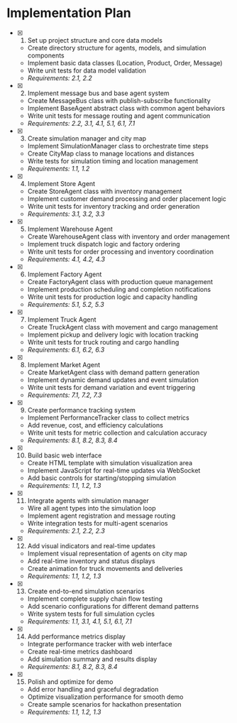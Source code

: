 # Implementation Plan

- [x] 1. Set up project structure and core data models





  - Create directory structure for agents, models, and simulation components
  - Implement basic data classes (Location, Product, Order, Message)
  - Write unit tests for data model validation
  - _Requirements: 2.1, 2.2_

- [x] 2. Implement message bus and base agent system





  - Create MessageBus class with publish-subscribe functionality
  - Implement BaseAgent abstract class with common agent behaviors
  - Write unit tests for message routing and agent communication
  - _Requirements: 2.2, 3.1, 4.1, 5.1, 6.1, 7.1_

- [x] 3. Create simulation manager and city map





  - Implement SimulationManager class to orchestrate time steps
  - Create CityMap class to manage locations and distances
  - Write tests for simulation timing and location management
  - _Requirements: 1.1, 1.2_

- [x] 4. Implement Store Agent





  - Create StoreAgent class with inventory management
  - Implement customer demand processing and order placement logic
  - Write unit tests for inventory tracking and order generation
  - _Requirements: 3.1, 3.2, 3.3_

- [x] 5. Implement Warehouse Agent





  - Create WarehouseAgent class with inventory and order management
  - Implement truck dispatch logic and factory ordering
  - Write unit tests for order processing and inventory coordination
  - _Requirements: 4.1, 4.2, 4.3_

- [x] 6. Implement Factory Agent





  - Create FactoryAgent class with production queue management
  - Implement production scheduling and completion notifications
  - Write unit tests for production logic and capacity handling
  - _Requirements: 5.1, 5.2, 5.3_

- [x] 7. Implement Truck Agent












  - Create TruckAgent class with movement and cargo management
  - Implement pickup and delivery logic with location tracking
  - Write unit tests for truck routing and cargo handling
  - _Requirements: 6.1, 6.2, 6.3_

- [x] 8. Implement Market Agent






  - Create MarketAgent class with demand pattern generation
  - Implement dynamic demand updates and event simulation
  - Write unit tests for demand variation and event triggering
  - _Requirements: 7.1, 7.2, 7.3_

- [x] 9. Create performance tracking system





  - Implement PerformanceTracker class to collect metrics
  - Add revenue, cost, and efficiency calculations
  - Write unit tests for metric collection and calculation accuracy
  - _Requirements: 8.1, 8.2, 8.3, 8.4_

- [x] 10. Build basic web interface





  - Create HTML template with simulation visualization area
  - Implement JavaScript for real-time updates via WebSocket
  - Add basic controls for starting/stopping simulation
  - _Requirements: 1.1, 1.2, 1.3_

- [x] 11. Integrate agents with simulation manager





  - Wire all agent types into the simulation loop
  - Implement agent registration and message routing
  - Write integration tests for multi-agent scenarios
  - _Requirements: 2.1, 2.2, 2.3_

- [x] 12. Add visual indicators and real-time updates





  - Implement visual representation of agents on city map
  - Add real-time inventory and status displays
  - Create animation for truck movements and deliveries
  - _Requirements: 1.1, 1.2, 1.3_

- [x] 13. Create end-to-end simulation scenarios








  - Implement complete supply chain flow testing
  - Add scenario configurations for different demand patterns
  - Write system tests for full simulation cycles
  - _Requirements: 1.1, 3.1, 4.1, 5.1, 6.1, 7.1_

- [x] 14. Add performance metrics display











  - Integrate performance tracker with web interface
  - Create real-time metrics dashboard
  - Add simulation summary and results display
  - _Requirements: 8.1, 8.2, 8.3, 8.4_

- [x] 15. Polish and optimize for demo





  - Add error handling and graceful degradation
  - Optimize visualization performance for smooth demo
  - Create sample scenarios for hackathon presentation
  - _Requirements: 1.1, 1.2, 1.3_